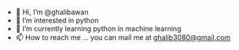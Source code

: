 - 👋 Hi, I’m @ghalibawan
- 👀 I’m interested in python
- 🌱 I’m currently learning python in machine learning
- 📫 How to reach me ... you can mail me at ghalib3080@gmail.com

<!---
ghalibawan/ghalibawan is a ✨ special ✨ repository because its `README.md` (this file) appears on your GitHub profile.
You can click the Preview link to take a look at your changes.
--->
